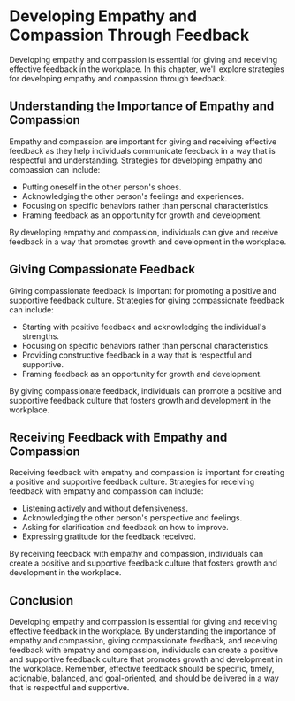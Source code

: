 Developing Empathy and Compassion Through Feedback
============================================================================================

Developing empathy and compassion is essential for giving and receiving effective feedback in the workplace. In this chapter, we'll explore strategies for developing empathy and compassion through feedback.

Understanding the Importance of Empathy and Compassion
------------------------------------------------------

Empathy and compassion are important for giving and receiving effective feedback as they help individuals communicate feedback in a way that is respectful and understanding. Strategies for developing empathy and compassion can include:

* Putting oneself in the other person's shoes.
* Acknowledging the other person's feelings and experiences.
* Focusing on specific behaviors rather than personal characteristics.
* Framing feedback as an opportunity for growth and development.

By developing empathy and compassion, individuals can give and receive feedback in a way that promotes growth and development in the workplace.

Giving Compassionate Feedback
-----------------------------

Giving compassionate feedback is important for promoting a positive and supportive feedback culture. Strategies for giving compassionate feedback can include:

* Starting with positive feedback and acknowledging the individual's strengths.
* Focusing on specific behaviors rather than personal characteristics.
* Providing constructive feedback in a way that is respectful and supportive.
* Framing feedback as an opportunity for growth and development.

By giving compassionate feedback, individuals can promote a positive and supportive feedback culture that fosters growth and development in the workplace.

Receiving Feedback with Empathy and Compassion
----------------------------------------------

Receiving feedback with empathy and compassion is important for creating a positive and supportive feedback culture. Strategies for receiving feedback with empathy and compassion can include:

* Listening actively and without defensiveness.
* Acknowledging the other person's perspective and feelings.
* Asking for clarification and feedback on how to improve.
* Expressing gratitude for the feedback received.

By receiving feedback with empathy and compassion, individuals can create a positive and supportive feedback culture that fosters growth and development in the workplace.

Conclusion
----------

Developing empathy and compassion is essential for giving and receiving effective feedback in the workplace. By understanding the importance of empathy and compassion, giving compassionate feedback, and receiving feedback with empathy and compassion, individuals can create a positive and supportive feedback culture that promotes growth and development in the workplace. Remember, effective feedback should be specific, timely, actionable, balanced, and goal-oriented, and should be delivered in a way that is respectful and supportive.
